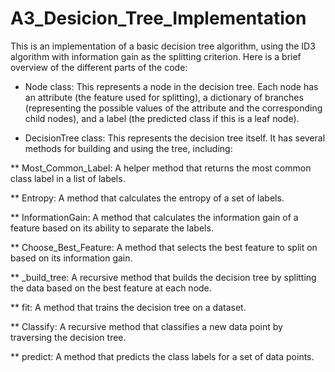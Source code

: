 # A3_Desicion_Tree_Implementation
 
This is an implementation of a basic decision tree algorithm, using the ID3 algorithm with information gain as the splitting criterion. Here is a brief overview of the different parts of the code:

* Node class: This represents a node in the decision tree. Each node has an attribute (the feature used for splitting), a dictionary of branches (representing the possible values of the attribute and the corresponding child nodes), and a label (the predicted class if this is a leaf node).

* DecisionTree class: This represents the decision tree itself. It has several methods for building and using the tree, including:

** Most_Common_Label: A helper method that returns the most common class label in a list of labels.

** Entropy: A method that calculates the entropy of a set of labels.

** InformationGain: A method that calculates the information gain of a feature based on its ability to separate the labels.

** Choose_Best_Feature: A method that selects the best feature to split on based on its information gain.

** _build_tree: A recursive method that builds the decision tree by splitting the data based on the best feature at each node.

** fit: A method that trains the decision tree on a dataset.

** Classify: A recursive method that classifies a new data point by traversing the decision tree.

** predict: A method that predicts the class labels for a set of data points.
